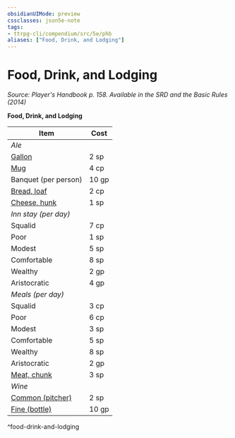 ```yaml
---
obsidianUIMode: preview
cssclasses: json5e-note
tags:
- ttrpg-cli/compendium/src/5e/phb
aliases: ["Food, Drink, and Lodging"]
---
```

# Food, Drink, and Lodging
*Source: Player's Handbook p. 158. Available in the <span title='Systems Reference Document (5.1)'>SRD</span> and the Basic Rules (2014)* 

**Food, Drink, and Lodging**

| Item | Cost |
|------|------|
| *Ale* |  |
| [Gallon](3-Mechanics/CLI/items/ale-gallon.md) | 2 sp |
| [Mug](3-Mechanics/CLI/items/ale-mug.md) | 4 cp |
| Banquet (per person) | 10 gp |
| [Bread, loaf](3-Mechanics/CLI/items/loaf-of-bread.md) | 2 cp |
| [Cheese, hunk](3-Mechanics/CLI/items/hunk-of-cheese.md) | 1 sp |
| *Inn stay (per day)* |  |
| Squalid | 7 cp |
| Poor | 1 sp |
| Modest | 5 sp |
| Comfortable | 8 sp |
| Wealthy | 2 gp |
| Aristocratic | 4 gp |
| *Meals (per day)* |  |
| Squalid | 3 cp |
| Poor | 6 cp |
| Modest | 3 sp |
| Comfortable | 5 sp |
| Wealthy | 8 sp |
| Aristocratic | 2 gp |
| [Meat, chunk](3-Mechanics/CLI/items/chunk-of-meat.md) | 3 sp |
| *Wine* |  |
| [Common (pitcher)](3-Mechanics/CLI/items/common-wine-pitcher.md) | 2 sp |
| [Fine (bottle)](3-Mechanics/CLI/items/fine-wine-bottle.md) | 10 gp |
^food-drink-and-lodging